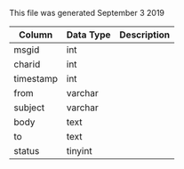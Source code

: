 This file was generated September 3 2019

| Column    | Data Type | Description |
| --------- | --------- | ----------- |
| msgid     | int       |             |
| charid    | int       |             |
| timestamp | int       |             |
| from      | varchar   |             |
| subject   | varchar   |             |
| body      | text      |             |
| to        | text      |             |
| status    | tinyint   |             |